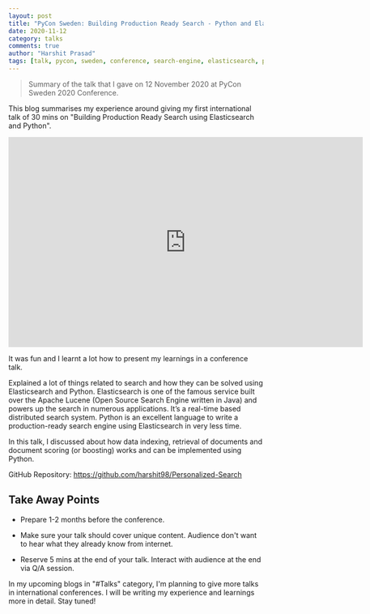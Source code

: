 ```yaml
---
layout: post
title: "PyCon Sweden: Building Production Ready Search - Python and Elasticsearch"
date: 2020-11-12
category: talks
comments: true
author: "Harshit Prasad"
tags: [talk, pycon, sweden, conference, search-engine, elasticsearch, python]
---
```


> Summary of the talk that I gave on 12 November 2020 at PyCon Sweden 2020 Conference.

This blog summarises my experience around giving my first international talk of 30 mins on "Building Production Ready Search using Elasticsearch and Python".

<iframe width="700" height="415" src="https://www.youtube.com/embed/x80gdm9MisI" frameborder="0" allow="accelerometer; autoplay; clipboard-write; encrypted-media; gyroscope; picture-in-picture" allowfullscreen></iframe>

It was fun and I learnt a lot how to present my learnings in a conference talk.

Explained a lot of things related to search and how they can be solved using Elasticsearch and Python. Elasticsearch is one of the famous service built over the Apache Lucene (Open Source Search Engine written in Java) and powers up the search in numerous applications. It’s a real-time based distributed search system. Python is an excellent language to write a production-ready search engine using Elasticsearch in very less time.

In this talk, I discussed about how data indexing, retrieval of documents and document scoring (or boosting) works and can be implemented using Python.

GitHub Repository: <a>https://github.com/harshit98/Personalized-Search</a>

## Take Away Points

- Prepare 1-2 months before the conference.

- Make sure your talk should cover unique content. Audience don't want to hear what they already know from internet.

- Reserve 5 mins at the end of your talk. Interact with audience at the end via Q/A session.

In my upcoming blogs in "#Talks" category, I'm planning to give more talks in international conferences. I will be writing my experience and learnings more in detail. Stay tuned!
